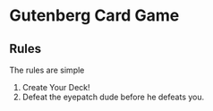 # Gutenberg Card Game

## Rules

The rules are simple

1. Create Your Deck!
2. Defeat the eyepatch dude before he defeats you.
